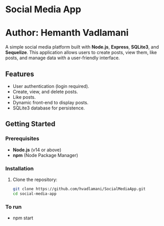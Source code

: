 # Social Media App
# Author: Hemanth Vadlamani

A simple social media platform built with **Node.js**, **Express**, **SQLite3**, and **Sequelize**. This application allows users to create posts, view them, like posts, and manage data with a user-friendly interface.

## Features

- User authentication (login required).
- Create, view, and delete posts.
- Like posts.
- Dynamic front-end to display posts.
- SQLite3 database for persistence.

## Getting Started

### Prerequisites
- **Node.js** (v14 or above)
- **npm** (Node Package Manager)

### Installation
1. Clone the repository:
   ```bash
   git clone https://github.com/hvadlamani/SocialMediaApp.git
   cd social-media-app

### To run
- npm start

